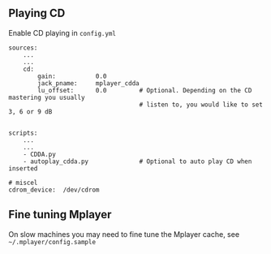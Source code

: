 ## Playing CD

Enable CD playing in `config.yml`

    sources:
        ...
        ...
        cd:
            gain:           0.0
            jack_pname:     mplayer_cdda
            lu_offset:      0.0         # Optional. Depending on the CD mastering you usually
                                        # listen to, you would like to set 3, 6 or 9 dB
            

    scripts:
        ...
        ...
        - CDDA.py
        - autoplay_cdda.py              # Optional to auto play CD when inserted

    # miscel
    cdrom_device:  /dev/cdrom

## Fine tuning Mplayer

On slow machines you may need to fine tune the Mplayer cache, see `~/.mplayer/config.sample`
